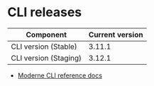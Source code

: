 # CLI releases

| Component             | Current version |
| --------------------- | --------------- |
| CLI version (Stable)  | 3.11.1          |
| CLI version (Staging) | 3.12.1          |

* [Moderne CLI reference docs](../user-documentation/moderne-cli/cli-reference.md)
